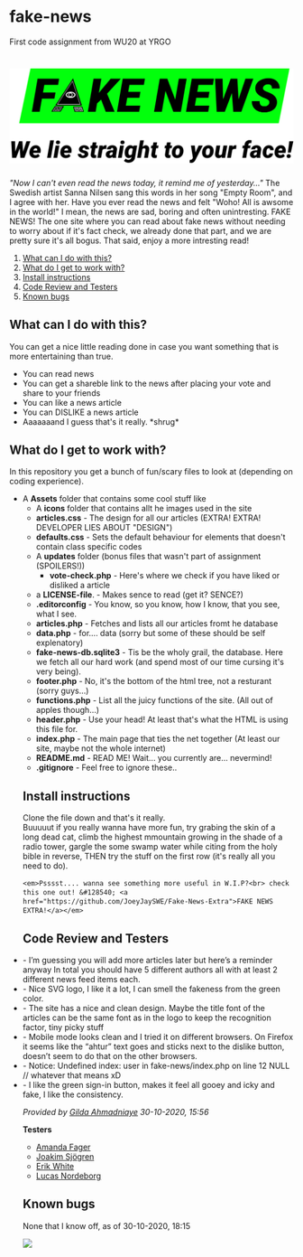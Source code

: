 # fake-news
First code assignment from WU20 at YRGO

<h1><img src="/Assets/icons/fake_news_medium.svg"></h1>

<p>
    <em>"Now I can't even read the news today, it remind me of yesterday..."</em>
            The Swedish artist Sanna Nilsen sang this words in her song "Empty Room", and I agree with her.
            Have you ever read the news and felt "Woho! All is awsome in the world!" I mean, the news are sad, boring and often unintresting.
            FAKE NEWS! The one site where you can read about fake news without needing to worry about if it's fact check, we already done that part,
            and we are pretty sure it's all bogus. That said, enjoy a more intresting read!
</p>

<nav>
    <ol>
        <li><a href="https://github.com/JoeyJaySWE/fake-news#what-can-i-do-with-this">What can I do with this?</a></li>
        <li><a href="https://github.com/JoeyJaySWE/fake-news#what-do-i-get-to-work-with">What do I get to work with?</a></li>
        <li><a href="https://github.com/JoeyJaySWE/fake-news#install-instructions">Install instructions</a></li>
        <li><a href="https://github.com/JoeyJaySWE/fake-news#code-review-and-testers">Code Review and Testers</a></li>
    <li><a href="https://github.com/JoeyJaySWE/fake-news#known-bugs">Known bugs</a></li>
    </ol>
</nav>

<h2>What can I do with this?</h2>

<p>
    You can get a nice little reading done in case you want something that is more entertaining than true.
    <ul>
        <li>You can read news</li>
        <li>You can get a shareble link to the news after placing your vote and share to your friends</li>
        <li>You can like a news article</li>
        <li>You can DISLIKE a news article</li>
        <li>Aaaaaaand I guess that's it really. *shrug*</li>
    </ul> 
</p>

<h2>What do I get to work with?</h2>

In this repository you get a bunch of fun/scary files to look at (depending on coding experience).
<ul>
    <li> 
        A <strong>Assets</strong> folder that contains some cool stuff like
        <ul>
            <li>A <strong>icons</strong> folder that contains allt he images used in the site</li>
            <li><strong>articles.css</strong> - The design for all our articles (EXTRA! EXTRA! DEVELOPER LIES ABOUT "DESIGN")</li>
            <li><strong>defaults.css</strong> - Sets the default behaviour for elements that doesn't contain class specific codes</li>
    </li>
    <li>
        A <strong>updates</strong> folder (bonus files that wasn't part of assignment (SPOILERS!))
        <ul>
            <li><strong>vote-check.php</strong> - Here's where we check if you have liked or disliked a article</li>
        </ul>
    </li>
    <li>a <strong>LICENSE-file</strong>. - Makes sence to read (get it? SENCE?)</li>
    <li><strong>.editorconfig</strong> - You know, so you know, how I know, that you see, what I see.</li>
    <li><strong>articles.php</strong> - Fetches and lists all our articles fromt he database</li>
    <li><strong>data.php</strong> - for.... data (sorry but some of these should be self explenatory)</li>
    <li><strong>fake-news-db.sqlite3</strong> - Tis be the wholy grail, the database. Here we fetch all our hard work (and spend most of our time cursing it's very being).</li>
    <li><strong>footer.php</strong> - No, it's the bottom of the html tree, not a resturant (sorry guys...)</li>
    <li><strong>functions.php</strong> - List all the juicy functions of the site. (All out of apples though...)</li>
    <li><strong>header.php</strong> - Use your head! At least that's what the HTML is using this file for.</li>
    <li><strong>index.php</strong> - The main page that ties the net together (At least our site, maybe not the whole internet)</li>
    <li><strong>README.md</strong> - READ ME! Wait... you currently are... nevermind!</li>
    <li><strong>.gitignore</strong> - Feel free to ignore these..</li>
</ul>


<h2>Install instructions</h2>
<p>
    Clone the file down and that's it really. <br>
    Buuuuut if you really wanna have more fun, try grabing the skin of a long dead cat,
    climb the highest mmountain growing in the shade of a radio tower, 
    gargle the some swamp water while citing from the holy bible in reverse,
    THEN try the stuff on the first row (it's really all you need to do).

    <em>Psssst.... wanna see something more useful in W.I.P?<br> check this one out! &#128540; <a href="https://github.com/JoeyJaySWE/Fake-News-Extra">FAKE NEWS EXTRA!</a></em>
</p>

<h2>Code Review and Testers</h2>

<li>- I’m guessing you will add more articles later but here’s a reminder anyway In total you should have 5 different authors all with at least 2 different news feed items each.</li>

<li>- Nice SVG logo, I like it a lot, I can smell the fakeness from the green color. </li>

<li>- The site has a nice and clean design. Maybe the title font of the articles can be the same font as in the logo to keep the recognition factor, tiny picky stuff</li>

<li>- Mobile mode looks clean and I tried it on different browsers. On Firefox it seems like the “ahtur” text goes and sticks next to the dislike button, doesn’t seem to do that on the other browsers. </li>

<li>- Notice: Undefined index: user in fake-news/index.php on line 12 NULL // whatever that means xD</li>

<li>- I like the green sign-in button, makes it feel all gooey and icky and fake, I like the consistency.</li>

<em> Provided by <a href="">Gilda Ahmadniaye</a> <time>30-10-2020, 15:56</time></em>

<strong>Testers</strong>
<ul>
    <li>
        <a href="https://github.com/amandafager">Amanda Fager</a> 
    </li>
    <li>
        <a href="https://github.com/JoakimSjogren">Joakim Sjögren</a> 
    </li>
    <li>
        <a href="https://github.com/nausea87">Erik White</a>
    </li>
    <li>
        <a href="https://github.com/pnpjss">Lucas Nordeborg</a>
    </li>
</ul>

<h2>Known bugs</h2>

None that I know off, as of <time>30-10-2020, 18:15</time>
<p>


<img src="http://nya.jjd.joeyjaydigital.com/wp-content/uploads/2018/09/Joey-Jay-digital.svg">
</p>